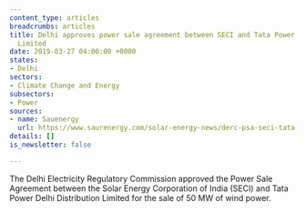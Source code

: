 ```yaml
---
content_type: articles
breadcrumbs: articles
title: Delhi approves power sale agreement between SECI and Tata Power Delhi Distribution
  Limited
date: 2019-03-27 04:00:00 +0000
states:
- Delhi
sectors:
- Climate Change and Energy
subsectors:
- Power
sources:
- name: Sauenergy
  url: https://www.saurenergy.com/solar-energy-news/derc-psa-seci-tata-power-ddl-sale-50-mw-wind-power
details: []
is_newsletter: false

---
```

The Delhi Electricity Regulatory Commission approved the Power Sale Agreement between the Solar Energy Corporation of India (SECI) and Tata Power Delhi Distribution Limited for the sale of 50 MW of wind power.
